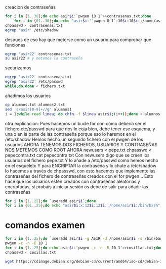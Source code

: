 
creacion de contraseñas
```bash
for i in {1..30};do echo asir$i:`pwgen 10 1`>>contrasenas.txt;done
    for i in {01..30};do echo "asir$i:"`pwgen 8 1`:10$i:10$i::/home/asir$i:/bin/bash >> alumnosprueba.txt;done
chpasswd < contrasenas.txt
egrep 'asir' /etc/shadow
```
despues de eso hay que meterse como un usuario para comprobar que funcionas
```bash
egrep 'asir22' contrasenas.txt
su asir22 # y metemos la contraseña
```
securizamos
```bash
egrep 'asir22' contrasenas.txt
egrep 'asir22' /etc/passwd
while;do;done < fichero.txt
```
añadimos los usuarios
```bash
cp alumnos.txt alumnos2.txt
sed 's/asir[0-9]+//g' alumnos1
i = 1;while read linea; do chfn -f $linea asir$i;(i++));done < alumnos.txt
```

otra explicacion:
Pues hacemos un bucle for con cómo debería ser el fichero etc/passwd para que nos lo coja bien, debe tener ese esquema, y una x en la parte de las contraseña porque eso lo haremos en el /etc/shadow
Hemos hecho un segundo fichero con el pwgen de los usuarios
AHORA TENEMOS DOS FICHEROS, USUARIOS Y CONTRASEÑAS
NOS METEMOS COMO ROOT AHORA
newusers < pepe.txt
chpasswd < pepecontra.txt
cat pepecontra.txt
Con newusers digo que se creen los usuarios del fichero pepe.txt
Y lo añade a /etc/passwd como hemos hecho en el esqueleto
Y para ENCRIPTAR la contraseña y lo chute a /etc/shadow lo hacemos a través de chpasswd, con esto hacemos que implemente las contraseñas del fichero de contraseñas creados con el for pwgen…
Esto hace que los usuarios estén creados con contraseñas aleatorias y encriptadas, si probáis a iniciar sesión os debe de salir
para añadir las contraseñas

```bash
for i in {1..25};do `useradd asir$i`;done
for i in {01..25};do echo "asir$i:x:12$i:12$i::/home/asir$i:/bin/bash";done >> passwd.txt
```

# comandos examen
```bash
for i in {1..25};do `useradd asir$i -g ASIR -d /home/asir$i -s /bin/bash`;done
pwgen -c -n -B 10 1
for i in {1..25};do echo asir$i:`pwgen -c -n -B 10 1`>>cosillas.txt;done
chpasswd < cosillas.txt

wget https://cdimage.debian.org/debian-cd/current/amd64/iso-cd/debian-11.2.0-amd64-netinst.iso
```
